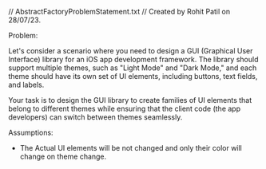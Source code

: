 //  AbstractFactoryProblemStatement.txt
//  Created by Rohit Patil on 28/07/23.

Problem:

Let's consider a scenario where you need to design a GUI (Graphical User Interface) library for an
iOS app development framework. The library should support multiple themes, such as "Light Mode" and
"Dark Mode," and each theme should have its own set of UI elements, including buttons, text fields,
and labels.

Your task is to design the GUI library to create families of UI elements that belong to different
themes while ensuring that the client code (the app developers) can switch between themes seamlessly.

Assumptions:
- The Actual UI elements will be not changed and only their color will change on theme change.
